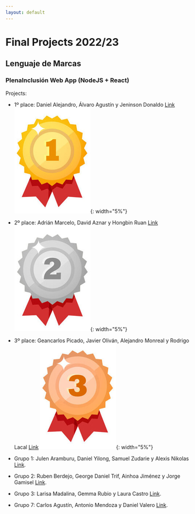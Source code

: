 ```yaml
---
layout: default
---
```


# Final Projects 2022/23
## Lenguaje de Marcas


### PlenaInclusión Web App (NodeJS + React)
<!-- *   1º place: Rut Yela - FoodApp [Link](https://www.youtube.com/watch?v=WEpBaJhmlVg) ![First place](/assets/img/1place.jpg){: width="5%"} 
*   2º place: Nerea García - TichurApp [Link](https://youtu.be/94C4Er9pwuo) ![Second place](/assets/img/2place.jpg){: width="5%"} 
*   3º place: Valeriu Cristian Dudas - PSecureWD [Link](https://youtu.be/py_XX3csqGQ) ![Third place](/assets/img/3place.jpg){: width="5%"}  -->

Projects:
*   1º place: Daniel Alejandro, Álvaro Agustín y Jeninson Donaldo [Link](https://youtu.be/XFNffvQv4ms) ![First place](/assets/img/1place.jpg){: width="5%"} 
*   2º place: Adrián Marcelo, David Aznar y Hongbin Ruan [Link](https://youtu.be/xtPTu5iyc8M) ![Second place](/assets/img/2place.jpg){: width="5%"} 
*   3º place: Geancarlos Picado, Javier Oliván, Alejandro Monreal y Rodrigo Lacal [Link](https://youtu.be/mAp9OY1TlEY) ![Third place](/assets/img/3place.jpg){: width="5%"} 

*   Grupo 1: Julen Aramburu, Daniel Yilong, Samuel Zudarie y Alexis Nikolas [Link](https://youtu.be/QCwcc4vZ0jE).
*   Grupo 2: Ruben Berdejo, George Daniel Trif, Ainhoa Jiménez y Jorge Gamisel [Link](https://youtu.be/hf_-aYbsDIA).
*   Grupo 3: Larisa Madalina, Gemma Rubio y Laura Castro [Link](https://youtu.be/Zvvc6SGPi3s).
*   Grupo 7: Carlos Agustín, Antonio Mendoza y Daniel Valero [Link](https://youtu.be/etFnj72bx2Q).
